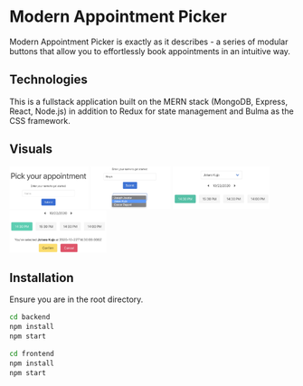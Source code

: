# Modern Appointment Picker

Modern Appointment Picker is exactly as it describes - a series of modular buttons that allow you to effortlessly book appointments in an intuitive way.

## Technologies

This is a fullstack application built on the MERN stack (MongoDB, Express, React, Node.js) in addition to Redux for state management and Bulma as the CSS framework.

## Visuals

<p float='left'>
  <img src='images/img1.jpg' height='75' /> 
  <img src='images/img2.jpg' height='75' />
  <img src='images/img3.jpg' height='75' />
  <img src='images/img4.jpg' height='75' />
</p>

## Installation

Ensure you are in the root directory.

```bash
cd backend
npm install
npm start
```

```bash
cd frontend
npm install
npm start
```
